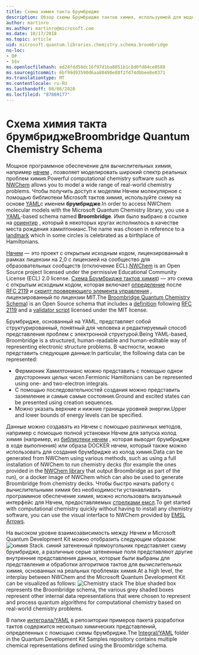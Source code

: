 ```yaml
---
title: Схема химия такта брумбридже
description: Обзор схемы Брумбридже тактов химия, используемой для моделирования реальных проблем химия с Microsoft Quantum Development Kit.
author: martinro
ms.author: martinro@microsoft.com
ms.date: 10/17/2018
ms.topic: article
uid: microsoft.quantum.libraries.chemistry.schema.broombridge
no-loc:
- Q#
- $$v
ms.openlocfilehash: ed24fdd58dc16f97d1ba8051b1c8d0fd84ce0588
ms.sourcegitcommit: 6bf99d93590d6aa80490e88f2fd74dbbee8e0371
ms.translationtype: MT
ms.contentlocale: ru-RU
ms.lasthandoff: 08/06/2020
ms.locfileid: "87869177"
---
```

# <a name="broombridge-quantum-chemistry-schema"></a><span data-ttu-id="55409-103">Схема химия такта брумбридже</span><span class="sxs-lookup"><span data-stu-id="55409-103">Broombridge Quantum Chemistry Schema</span></span> # 

<span data-ttu-id="55409-104">Мощное программное обеспечение для вычислительных химия, например [нвчем](http://www.nwchem-sw.org/) , позволяет моделировать широкий спектр реальных проблем химия.</span><span class="sxs-lookup"><span data-stu-id="55409-104">Powerful computational chemistry software such as [NWChem](http://www.nwchem-sw.org/) allows you to model a wide range of real-world chemistry problems.</span></span> <span data-ttu-id="55409-105">Чтобы получить доступ к моделям Нвчем молекулярное с помощью библиотеки Microsoft тактов химия, используйте схему на основе [YAML](https://en.wikipedia.org/wiki/YAML)с именем **брумбридже**.</span><span class="sxs-lookup"><span data-stu-id="55409-105">In order to access NWChem molecular models with the Microsoft Quantum Chemistry library, you use a [YAML](https://en.wikipedia.org/wiki/YAML)-based schema named **Broombridge**.</span></span> <span data-ttu-id="55409-106">Имя было выбрано в ссылке на [ориентир](https://en.wikipedia.org/wiki/Broom_Bridge) , который в некоторых кругах исполнилось в качестве места рождения хамилтонианс.</span><span class="sxs-lookup"><span data-stu-id="55409-106">The name was chosen in reference to a [landmark](https://en.wikipedia.org/wiki/Broom_Bridge) which in some circles is celebrated as a birthplace of Hamiltonians.</span></span> 

<span data-ttu-id="55409-107">[Нвчем](https://github.com/nwchemgit/nwchem) — это проект с открытым исходным кодом, лицензированный в рамках лицензии на 2,0 с лицензией на сообщество для образовательных сообществ (отключение ECL).</span><span class="sxs-lookup"><span data-stu-id="55409-107">[NWChem](https://github.com/nwchemgit/nwchem) is an Open Source project licensed under the permissive Educational Community License (ECL) 2.0 license.</span></span> <span data-ttu-id="55409-108">[Схема Брумбридже тактов химия](https://docs.microsoft.com/quantum/libraries/chemistry/schema/spec_v_0_2)) — это схема с открытым исходным кодом, которая включает [определение](https://raw.githubusercontent.com/Microsoft/Quantum/master/Chemistry/Schema/broombridge-0.1.schema.json) после [RFC 2119](https://tools.ietf.org/html/rfc2119) и [скрипт проверяющего элемента управления](https://raw.githubusercontent.com/Microsoft/Quantum/master/Chemistry/Schema/validator.py) , лицензированный по лицензии MIT.</span><span class="sxs-lookup"><span data-stu-id="55409-108">The [Broombridge Quantum Chemistry Schema](https://docs.microsoft.com/quantum/libraries/chemistry/schema/spec_v_0_2)) is an Open Source schema that includes a [definition](https://raw.githubusercontent.com/Microsoft/Quantum/master/Chemistry/Schema/broombridge-0.1.schema.json) following [RFC 2119](https://tools.ietf.org/html/rfc2119) and a [validator script](https://raw.githubusercontent.com/Microsoft/Quantum/master/Chemistry/Schema/validator.py) licensed under the MIT license.</span></span> 

<span data-ttu-id="55409-109">Брумбридже, основанный на YAML, представляет собой структурированный, понятный для человека и редактируемый способ представления проблем с электронной структурой.</span><span class="sxs-lookup"><span data-stu-id="55409-109">Being YAML-based, Broombridge is a structured, human-readable and human-editable way of representing electronic structure problems.</span></span> <span data-ttu-id="55409-110">В частности, можно представить следующие данные:</span><span class="sxs-lookup"><span data-stu-id="55409-110">In particular, the following data can be represented:</span></span>
- <span data-ttu-id="55409-111">Фермионик Хамилтонианс можно представить с помощью однои двусторонних целых чисел.</span><span class="sxs-lookup"><span data-stu-id="55409-111">Fermionic Hamiltonians can be represented using one- and two-electron integrals.</span></span>
- <span data-ttu-id="55409-112">С помощью последовательностей создания можно представить заземление и самые самые состояния.</span><span class="sxs-lookup"><span data-stu-id="55409-112">Ground and excited states can be presented using creation sequences.</span></span>
- <span data-ttu-id="55409-113">Можно указать верхние и нижние границы уровней энергии.</span><span class="sxs-lookup"><span data-stu-id="55409-113">Upper and lower bounds of energy levels can be specified.</span></span>

<span data-ttu-id="55409-114">Данные можно создавать из Нвчем с помощью различных методов, например с помощью полной установки Нвчем для запуска колод химия (например, из [библиотеки нвчем](https://github.com/nwchemgit/nwchem/tree/master/QA/chem_library_tests) , которая выводит брумбридже в ходе выполнения) или образа DOCKER нвчем, который также можно использовать для создания брумбридже из колод химия.</span><span class="sxs-lookup"><span data-stu-id="55409-114">Data can be generated from NWChem using various methods, such as using a full installation of NWChem to run chemistry decks (for example the ones provided in the [NWChem library](https://github.com/nwchemgit/nwchem/tree/master/QA/chem_library_tests) that output Broombridge as part of the run), or a docker image of NWChem which can also be used to generate Broombridge from chemistry decks.</span></span> <span data-ttu-id="55409-115">Чтобы быстро начать работу с вычислительными химия без необходимости устанавливать программное обеспечение химия, можно использовать визуальный интерфейс для Нвчем, предоставляемых [стрелками емсл](https://arrows.emsl.pnnl.gov/api/qsharp_chem).</span><span class="sxs-lookup"><span data-stu-id="55409-115">To get started with computational chemistry quickly without having to install any chemistry software, you can use the visual interface to NWChem provided by [EMSL Arrows](https://arrows.emsl.pnnl.gov/api/qsharp_chem).</span></span>

<span data-ttu-id="55409-116">На высоком уровне взаимозависимость между Нвчем и Microsoft Quantum Development Kit можно отобразить следующим образом: ![ химия Stack. ](~/media/broombridge.png) синий затененный прямоугольник представляет схему брумбридже, а различные серые затененные поля представляют другие внутренние представления данных, которые были выбраны для представления и обработки алгоритмов тактов для вычислительных химия, основанных на реальных проблемах химия.</span><span class="sxs-lookup"><span data-stu-id="55409-116">At a high level, the interplay between NWChem and the Microsoft Quantum Development Kit can be visualized as follows: ![Chemistry stack](~/media/broombridge.png) The blue shaded box represents the Broombridge schema, the various grey shaded boxes represent other internal data representations that were chosen to represent and process quantum algorithms for computational chemistry based on real-world chemistry problems.</span></span>

<span data-ttu-id="55409-117">В папке [интеграла/YAML](https://github.com/microsoft/Quantum/tree/master/samples/chemistry/IntegralData/YAML) в репозитории примеров пакета разработки тактов содержится несколько химических представлений, определенных с помощью схемы брумбридже.</span><span class="sxs-lookup"><span data-stu-id="55409-117">The [Integral/YAML](https://github.com/microsoft/Quantum/tree/master/samples/chemistry/IntegralData/YAML) folder in the Quantum Development Kit Samples repository contains multiple chemical representations defined using the Broombridge schema.</span></span>

